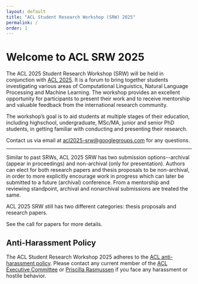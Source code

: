 ```yaml
---
layout: default
title: "ACL Student Research Workshop (SRW) 2025"
permalink: /
order: 1
---
```



<!-- button class="btn btn-success" onclick="window.location.href='/mentoring';">Submit your paper draft to our mentorshop program by Feb 1!</button -->

# Welcome to ACL SRW 2025
The ACL 2025 Student Research Workshop (SRW) will be held in conjunction with [ACL 2025]((https://2025.aclweb.org/)). It is a forum to bring together students investigating various areas of Computational Linguistics, Natural Language Processing and Machine Learning. The workshop provides an excellent opportunity for participants to present their work and to receive mentorship and valuable feedback from the international research community.

The workshop’s goal is to aid students at multiple stages of their education, including highschool, undergraduate, MSc/MA, junior and senior PhD students, in getting familiar with conducting and presenting their research.

<!-- <br> -->
<!-- We will update this site when latest information are available (Update time: 2025.11.04). -->

Contact us via email at [acl2025-srw@googlegroups.com](mailto:acl2025-srw@googlegroups.com) for any questions.
<!-- Get connected with us on [Twitter](https://twitter.com/acl_srw). -->

<!-- Note below is outdated, and we will update soon! -->
----





<!-- ### List of the accepted papers are available [here](/accepted) -->

<!-- # Differences from Past SRWs -->
Similar to past SRWs, ACL 2025 SRW has two submission options--archival (appear in proceedings) and non-archival (only for presentation).
Authors can elect for both research papers and thesis proposals to be non-archival, in order to more explicitly encourage work in progress which can later be submitted to a future (archival) conference.
From a mentorship and reviewing standpoint, archival and nonarchival submissions are treated the same.

ACL 2025 SRW still has two different categories: thesis proposals and research papers.

See the call for papers for more details.

<!-- ## Announcements

We invite all workshop participants to attend the oral sessions and panel discussion. Our panelists, [Danqi Chen](https://www.cs.princeton.edu/~danqic/), [Sara Hooker](https://www.sarahooker.me/) and [Swaroop Mishra](https://swarooprm.github.io/) will discuss about  *Navigating NLP Research in the Era of Large Language Models*. <br/>
**On July 11th at 11am on Pier 2 & 3**, we will have the oral presentations of the Best Papers from the SRW. <br/>
If you wish to attend the panel, plan to arrive by 11:35am. **The SRW Panel Discussion begins at 11:45am**. <br/>
These sessions provide great opportunities for networking, knowledge exchange, and engaging with fellow participants. 

Don't miss out on the enriching conversations!  -->

<!--[June 6th, 1:35pm AoE] <b>Attention paper authors</b>, please be informed that the decisions for the workshop will require an additional day. We apologize for the delay and appreciate your patience. You can expect to receive an email from us informing you of the decisions soon.-->

<!-- - Submission link for pre-submission mentorship is now available [here](https://acl2023-srw.github.io/mentoring)!! -->
<!-- Submission link for the workshop is now available [here](https://softconf.com/acl2023/srw-submissions) -->

## Anti-Harassment Policy
The ACL Student Research Workshop 2025 adheres to the [ACL anti-harassment policy](https://www.aclweb.org/adminwiki/index.php?title=Anti-Harassment_Policy). Please contact any current member of the [ACL Executive Committee](https://www.aclweb.org/portal/about) or [Priscilla Rasmussen](mailto:acl@aclweb.org) if you face any harassment or hostile behavior.

<!-- # Sponsored By        -->
<!-- ![Computing Research Association’s Computing Community Consortium (CCC)](images/ccc_hz copy.jpg)
![National Science Foundation](images/NSF_4-Color_bitmap_Logo.png =250x)
 -->
<!-- <img src="images/ccc_hz copy.jpg" alt="Computing Research Association’s Computing Community Consortium (CCC)" width="300"/>
<img src="images/NSF_4-Color_bitmap_Logo.png" alt="National Science Foundation" width="200"/>
<img src="images/nrc_canada_logo.png" alt="National Research Council, Canada" width="250" style="padding: 0 0 0 40px"/>
<img src="images/google_logo.svg" alt="Google" width="250" style="padding: 0 0 0 40px"/> -->



